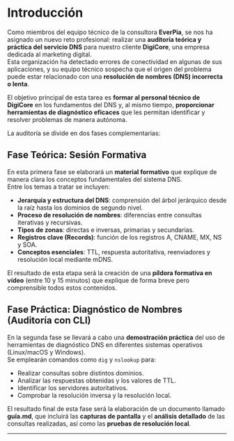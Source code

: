 # Introducción

Como miembros del equipo técnico de la consultora **EverPia**, se nos ha asignado un nuevo reto profesional: realizar una **auditoría teórica y práctica del servicio DNS** para nuestro cliente **DigiCore**, una empresa dedicada al marketing digital.  
Esta organización ha detectado errores de conectividad en algunas de sus aplicaciones, y su equipo técnico sospecha que el origen del problema puede estar relacionado con una **resolución de nombres (DNS) incorrecta o lenta**.

El objetivo principal de esta tarea es **formar al personal técnico de DigiCore** en los fundamentos del DNS y, al mismo tiempo, **proporcionar herramientas de diagnóstico eficaces** que les permitan identificar y resolver problemas de manera autónoma.

La auditoría se divide en dos fases complementarias:

## Fase Teórica: Sesión Formativa

En esta primera fase se elaborará un **material formativo** que explique de manera clara los conceptos fundamentales del sistema DNS.  
Entre los temas a tratar se incluyen:

- **Jerarquía y estructura del DNS**: comprensión del árbol jerárquico desde la raíz hasta los dominios de segundo nivel.  
- **Proceso de resolución de nombres**: diferencias entre consultas iterativas y recursivas.  
- **Tipos de zonas**: directas e inversas, primarias y secundarias.  
- **Registros clave (Records)**: función de los registros A, CNAME, MX, NS y SOA.  
- **Conceptos esenciales**: TTL, respuesta autoritativa, reenviadores y resolución local mediante mDNS.

El resultado de esta etapa será la creación de una **píldora formativa en vídeo** (entre 10 y 15 minutos) que explique de forma breve pero comprensible todos estos contenidos.

## Fase Práctica: Diagnóstico de Nombres (Auditoría con CLI)

En la segunda fase se llevará a cabo una **demostración práctica** del uso de herramientas de diagnóstico DNS en diferentes sistemas operativos (Linux/macOS y Windows).  
Se emplearán comandos como `dig` y `nslookup` para:

- Realizar consultas sobre distintos dominios.  
- Analizar las respuestas obtenidas y los valores de TTL.  
- Identificar los servidores autoritativos.  
- Comprobar la resolución inversa y la resolución local.

El resultado final de esta fase será la elaboración de un documento llamado **guía.md**, que incluirá las **capturas de pantalla** y el **análisis detallado** de las consultas realizadas, así como las **pruebas de resolución local**.

---


